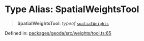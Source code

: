 # Type Alias: SpatialWeightsTool

> **SpatialWeightsTool**: *typeof* [`spatialWeights`](../variables/spatialWeights.md)

Defined in: [packages/geoda/src/weights/tool.ts:65](https://github.com/GeoDaCenter/openassistant/blob/a9f2271d1019f6c25c10dd4b3bdb64fcf16999b2/packages/geoda/src/weights/tool.ts#L65)
